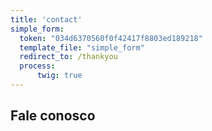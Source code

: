 ```yaml
---
title: 'contact'
simple_form:
  token: "034d6370560f0f42417f8803ed189218" 
  template_file: "simple_form"
  redirect_to: /thankyou      
  process:
      twig: true   
---
```


## Fale conosco
##
